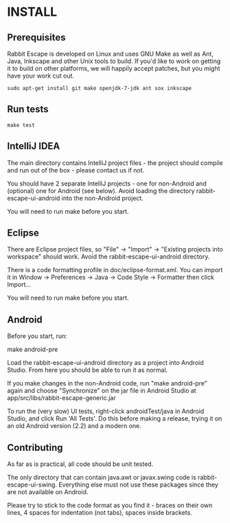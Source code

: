 INSTALL
=======

Prerequisites
-------------

Rabbit Escape is developed on Linux and uses GNU Make as well as
Ant, Java, Inkscape and other Unix tools to build.  If you'd like to
work on getting it to build on other platforms, we will happily
accept patches, but you might have your work cut out.

    sudo apt-get install git make openjdk-7-jdk ant sox inkscape

Run tests
---------

    make test

IntelliJ IDEA
-------------

The main directory contains IntelliJ project files - the project should
compile and run out of the box - please contact us if not.

You should have 2 separate IntelliJ projects - one for non-Android and
(optional) one for Android (see below).  Avoid loading the directory
rabbit-escape-ui-android into the non-Android project.

You will need to run make before you start.

Eclipse
-------

There are Eclipse project files, so "File" -> "Import" ->
"Existing projects into workspace" should work.  Avoid the
rabbit-escape-ui-android directory.

There is a code formatting profile in doc/eclipse-format.xml.  You can
import it in Window -> Preferences -> Java -> Code Style -> Formatter
then click Import...

You will need to run make before you start.

Android
-------

Before you start, run:

make android-pre

Load the rabbit-escape-ui-android directory as a project into Android
Studio.  From here you should be able to run it as normal.

If you make changes in the non-Android code, run "make android-pre"
again and choose "Synchronize" on the jar file in Android Studio at
app/src/libs/rabbit-escape-generic.jar

To run the (very slow) UI tests, right-click androidTest/java in
Android Studio, and click Run 'All Tests'.  Do this before making
a release, trying it on an old Android version (2.2) and a modern
one.

Contributing
------------

As far as is practical, all code should be unit tested.

The only directory that can contain java.awt or javax.swing code is
rabbit-escape-ui-swing.  Everything else must not use these packages
since they are not available on Android.

Please try to stick to the code format as you find it - braces on
their own lines, 4 spaces for indentation (not tabs), spaces inside
brackets.

